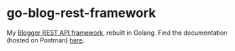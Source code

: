 # go-blog-rest-framework

My [Blogger REST API framework](https://github.com/gopalM-3/blog-rest-framework), rebuilt in Golang. Find the documentation (hosted on Postman) [here](https://documenter.getpostman.com/view/28324707/2s9YytiMY3).

